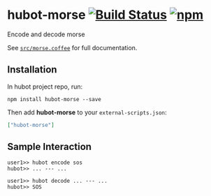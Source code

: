 # hubot-morse [![Build Status](https://img.shields.io/travis/hashashin/hubot-morse.svg?maxAge=2592000&style=flat-square)](https://travis-ci.org/catops/hubot-morse) [![npm](https://img.shields.io/npm/v/hubot-morse.svg?maxAge=2592000&style=flat-square)](https://www.npmjs.com/package/hubot-morse)

Encode and decode morse

See [`src/morse.coffee`](src/morse.coffee) for full documentation.

## Installation

In hubot project repo, run:

`npm install hubot-morse --save`

Then add **hubot-morse** to your `external-scripts.json`:

```json
["hubot-morse"]
```

## Sample Interaction

```
user1>> hubot encode sos
hubot>> ... --- ...
```

```
user1>> hubot decode ... --- ...
hubot>> SOS
```
